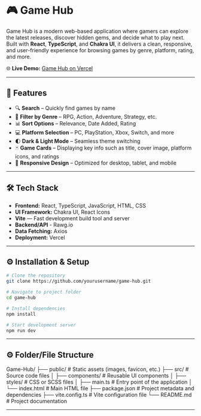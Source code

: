 # 🎮 Game Hub

Game Hub is a modern web-based application where gamers can explore the latest releases, discover hidden gems, and decide what to play next. Built with **React**, **TypeScript**, and **Chakra UI**, it delivers a clean, responsive, and user-friendly experience for browsing games by genre, platform, rating, and more.

🌐 **Live Demo:** [Game Hub on Vercel](https://game-hub-beta-liard.vercel.app/)

---

## 🚀 Features

- 🔍 **Search** – Quickly find games by name
- 🎯 **Filter by Genre** – RPG, Action, Adventure, Strategy, etc.
- 📊 **Sort Options** – Relevance, Date Added, Rating
- 💻 **Platform Selection** – PC, PlayStation, Xbox, Switch, and more
- 🌓 **Dark & Light Mode** – Seamless theme switching
- 🃏 **Game Cards** – Displaying key info such as title, cover image, platform icons, and ratings
- 📱 **Responsive Design** – Optimized for desktop, tablet, and mobile

---

## 🛠 Tech Stack

- **Frontend:** React, TypeScript, JavaScript, HTML, CSS  
- **UI Framework:** Chakra UI, React Icons  
- **Vite** — Fast development build tool and server  
- **Backend/API** - Rawg.io 
- **Data Fetching:** Axios  
- **Deployment:** Vercel  

---

## ⚙️ Installation & Setup

```bash
# Clone the repository
git clone https://github.com/yourusername/game-hub.git

# Navigate to project folder
cd game-hub

# Install dependencies
npm install

# Start development server
npm run dev
```

---
## ⚙️ Folder/File Structure

Game-Hub/
├── public/             # Static assets (images, favicon, etc.)
├── src/                # Source code files
│   ├── components/     # Reusable UI components
│   ├── styles/         # CSS or SCSS files
│   ├── main.ts         # Entry point of the application
│   └── index.html      # Main HTML file
├── package.json        # Project metadata and dependencies
├── vite.config.ts      # Vite configuration file
└── README.md           # Project documentation

---

